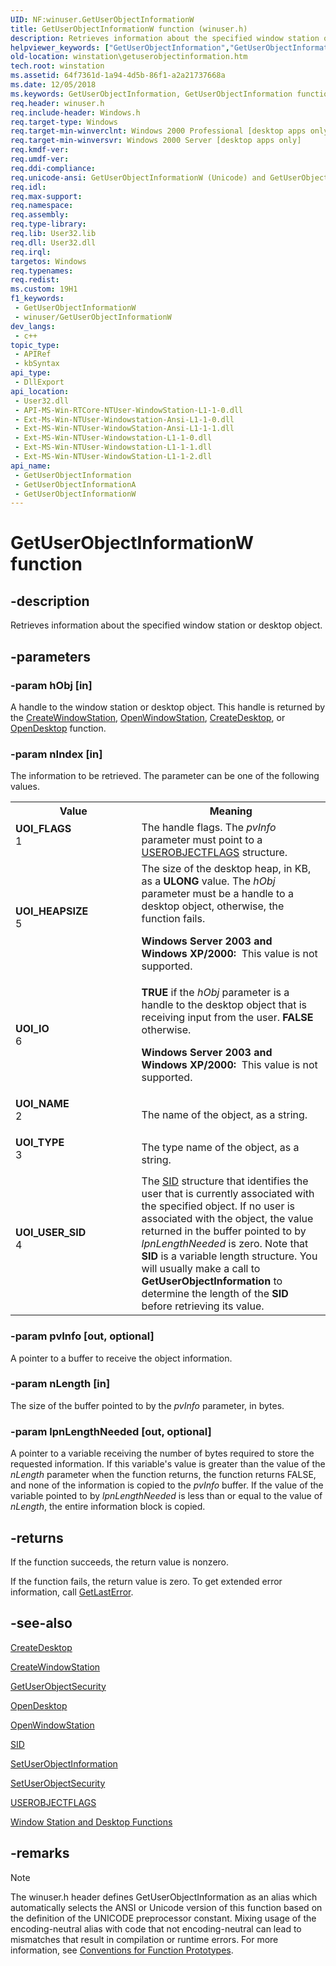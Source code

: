 ```yaml
---
UID: NF:winuser.GetUserObjectInformationW
title: GetUserObjectInformationW function (winuser.h)
description: Retrieves information about the specified window station or desktop object.
helpviewer_keywords: ["GetUserObjectInformation","GetUserObjectInformation function [Windows Stations and Desktops]","GetUserObjectInformationA","GetUserObjectInformationW","UOI_FLAGS","UOI_HEAPSIZE","UOI_IO","UOI_NAME","UOI_TYPE","UOI_USER_SID","_win32_getuserobjectinformation","base.getuserobjectinformation","winstation.getuserobjectinformation","winuser/GetUserObjectInformation","winuser/GetUserObjectInformationA","winuser/GetUserObjectInformationW"]
old-location: winstation\getuserobjectinformation.htm
tech.root: winstation
ms.assetid: 64f7361d-1a94-4d5b-86f1-a2a21737668a
ms.date: 12/05/2018
ms.keywords: GetUserObjectInformation, GetUserObjectInformation function [Windows Stations and Desktops], GetUserObjectInformationA, GetUserObjectInformationW, UOI_FLAGS, UOI_HEAPSIZE, UOI_IO, UOI_NAME, UOI_TYPE, UOI_USER_SID, _win32_getuserobjectinformation, base.getuserobjectinformation, winstation.getuserobjectinformation, winuser/GetUserObjectInformation, winuser/GetUserObjectInformationA, winuser/GetUserObjectInformationW
req.header: winuser.h
req.include-header: Windows.h
req.target-type: Windows
req.target-min-winverclnt: Windows 2000 Professional [desktop apps only]
req.target-min-winversvr: Windows 2000 Server [desktop apps only]
req.kmdf-ver: 
req.umdf-ver: 
req.ddi-compliance: 
req.unicode-ansi: GetUserObjectInformationW (Unicode) and GetUserObjectInformationA (ANSI)
req.idl: 
req.max-support: 
req.namespace: 
req.assembly: 
req.type-library: 
req.lib: User32.lib
req.dll: User32.dll
req.irql: 
targetos: Windows
req.typenames: 
req.redist: 
ms.custom: 19H1
f1_keywords:
 - GetUserObjectInformationW
 - winuser/GetUserObjectInformationW
dev_langs:
 - c++
topic_type:
 - APIRef
 - kbSyntax
api_type:
 - DllExport
api_location:
 - User32.dll
 - API-MS-Win-RTCore-NTUser-WindowStation-L1-1-0.dll
 - Ext-Ms-Win-NTUser-Windowstation-Ansi-L1-1-0.dll
 - Ext-MS-Win-NTUser-WindowStation-Ansi-L1-1-1.dll
 - Ext-MS-Win-NTUser-Windowstation-L1-1-0.dll
 - Ext-MS-Win-NTUser-Windowstation-L1-1-1.dll
 - Ext-MS-Win-NTUser-WindowStation-L1-1-2.dll
api_name:
 - GetUserObjectInformation
 - GetUserObjectInformationA
 - GetUserObjectInformationW
---
```


# GetUserObjectInformationW function


## -description

Retrieves information about the specified window station or desktop object.

## -parameters

### -param hObj [in]

A handle to the window station or desktop object. This handle is returned by the 
<a href="https://docs.microsoft.com/windows/desktop/api/winuser/nf-winuser-createwindowstationa">CreateWindowStation</a>, 
<a href="https://docs.microsoft.com/windows/desktop/api/winuser/nf-winuser-openwindowstationa">OpenWindowStation</a>, 
<a href="https://docs.microsoft.com/windows/desktop/api/winuser/nf-winuser-createdesktopa">CreateDesktop</a>, or 
<a href="https://docs.microsoft.com/windows/desktop/api/winuser/nf-winuser-opendesktopa">OpenDesktop</a> function.

### -param nIndex [in]

The information to be retrieved. The parameter can be one of the following values.

<table>
<tr>
<th>Value</th>
<th>Meaning</th>
</tr>
<tr>
<td width="40%"><a id="UOI_FLAGS"></a><a id="uoi_flags"></a><dl>
<dt><b>UOI_FLAGS</b></dt>
<dt>1</dt>
</dl>
</td>
<td width="60%">
The handle flags. The <i>pvInfo</i> parameter must point to a 
<a href="https://docs.microsoft.com/windows/desktop/api/winuser/ns-winuser-userobjectflags">USEROBJECTFLAGS</a> structure.

</td>
</tr>
<tr>
<td width="40%"><a id="UOI_HEAPSIZE"></a><a id="uoi_heapsize"></a><dl>
<dt><b>UOI_HEAPSIZE</b></dt>
<dt>5</dt>
</dl>
</td>
<td width="60%">
The size of the desktop heap, in KB, as a <b>ULONG</b> value. The <i>hObj</i> parameter must be  a handle to a desktop object, otherwise, the function fails.

<b>Windows Server 2003 and Windows XP/2000:  </b>This value is not supported.

</td>
</tr>
<tr>
<td width="40%"><a id="UOI_IO"></a><a id="uoi_io"></a><dl>
<dt><b>UOI_IO</b></dt>
<dt>6</dt>
</dl>
</td>
<td width="60%">
<b>TRUE</b> if  the <i>hObj</i> parameter is  a handle to the desktop object that is receiving input from the user. <b>FALSE</b> otherwise.

<b>Windows Server 2003 and Windows XP/2000:  </b>This value is not supported.

</td>
</tr>
<tr>
<td width="40%"><a id="UOI_NAME"></a><a id="uoi_name"></a><dl>
<dt><b>UOI_NAME</b></dt>
<dt>2</dt>
</dl>
</td>
<td width="60%">
The name of the object, as a string.

</td>
</tr>
<tr>
<td width="40%"><a id="UOI_TYPE"></a><a id="uoi_type"></a><dl>
<dt><b>UOI_TYPE</b></dt>
<dt>3</dt>
</dl>
</td>
<td width="60%">
The type name of the object, as a string.

</td>
</tr>
<tr>
<td width="40%"><a id="UOI_USER_SID"></a><a id="uoi_user_sid"></a><dl>
<dt><b>UOI_USER_SID</b></dt>
<dt>4</dt>
</dl>
</td>
<td width="60%">
The 
<a href="https://docs.microsoft.com/windows/desktop/api/winnt/ns-winnt-sid">SID</a> structure that identifies the user that is currently associated with the specified object. If no user is associated with the object, the value returned in the buffer pointed to by <i>lpnLengthNeeded</i> is zero. Note that <b>SID</b> is a variable length structure. You will usually make a call to 
<b>GetUserObjectInformation</b> to determine the length of the <b>SID</b> before retrieving its value.

</td>
</tr>
</table>

### -param pvInfo [out, optional]

A pointer to a buffer to receive the object information.

### -param nLength [in]

The size of the buffer pointed to by the <i>pvInfo</i> parameter, in bytes.

### -param lpnLengthNeeded [out, optional]

A pointer to a variable receiving the number of bytes required to store the requested information. If this variable's value is greater than the value of the <i>nLength</i> parameter when the function returns, the function returns FALSE, and none of the information is copied to the <i>pvInfo</i> buffer. If the value of the variable pointed to by <i>lpnLengthNeeded</i> is less than or equal to the value of <i>nLength</i>, the entire information block is copied.

## -returns

If the function succeeds, the return value is nonzero.

If the function fails, the return value is zero. To get extended error information, call 
<a href="https://docs.microsoft.com/windows/desktop/api/errhandlingapi/nf-errhandlingapi-getlasterror">GetLastError</a>.

## -see-also

<a href="https://docs.microsoft.com/windows/desktop/api/winuser/nf-winuser-createdesktopa">CreateDesktop</a>



<a href="https://docs.microsoft.com/windows/desktop/api/winuser/nf-winuser-createwindowstationa">CreateWindowStation</a>



<a href="https://docs.microsoft.com/windows/desktop/api/winuser/nf-winuser-getuserobjectsecurity">GetUserObjectSecurity</a>



<a href="https://docs.microsoft.com/windows/desktop/api/winuser/nf-winuser-opendesktopa">OpenDesktop</a>



<a href="https://docs.microsoft.com/windows/desktop/api/winuser/nf-winuser-openwindowstationa">OpenWindowStation</a>



<a href="https://docs.microsoft.com/windows/desktop/api/winnt/ns-winnt-sid">SID</a>



<a href="https://docs.microsoft.com/windows/desktop/api/winuser/nf-winuser-setuserobjectinformationa">SetUserObjectInformation</a>



<a href="https://docs.microsoft.com/windows/desktop/api/winuser/nf-winuser-setuserobjectsecurity">SetUserObjectSecurity</a>



<a href="https://docs.microsoft.com/windows/desktop/api/winuser/ns-winuser-userobjectflags">USEROBJECTFLAGS</a>



<a href="https://docs.microsoft.com/windows/desktop/winstation/window-station-and-desktop-functions">Window Station and Desktop Functions</a>

## -remarks

> [!NOTE]
> The winuser.h header defines GetUserObjectInformation as an alias which automatically selects the ANSI or Unicode version of this function based on the definition of the UNICODE preprocessor constant. Mixing usage of the encoding-neutral alias with code that not encoding-neutral can lead to mismatches that result in compilation or runtime errors. For more information, see [Conventions for Function Prototypes](/windows/win32/intl/conventions-for-function-prototypes).

